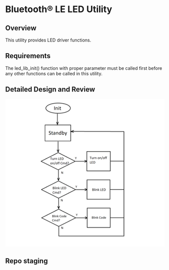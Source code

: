 # Bluetooth&reg; LE LED Utility

## Overview
This utility provides LED driver functions.

## Requirements
The led_lib_init() function with proper parameter must be called first before any other functions can be called in this utility.

## Detailed Design and Review

![Flow Chart](./images/flowchart.png)

## Repo staging
